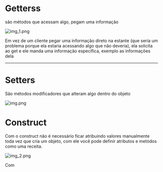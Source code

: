 # Getterss 
são métodos que acessam algo, pegam uma informação

![img_1.png](img_1.png)

Em vez de um cliente pegar uma informação direto na estante
(que seria um problema porque ela estaria acessando algo que não deveria),
ela solicita ao get e ele manda uma informação específica, exemplo as informações dela

-----------------------------------------------------------------------------------------

# Setters
São métodos modificadores que alteram algo dentro do objeto

![img.png](img.png)

# Construct
Com o construct não é necessário ficar atribuindo valores manualmente toda vez que
cria um objeto, com ele você pode definir atributos e metódos como uma receita.

![img_2.png](img_2.png)

Com 